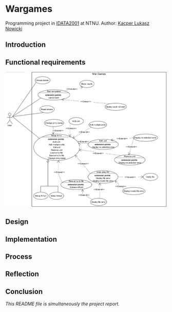 # Wargames
Programming project in [IDATA2001](https://www.ntnu.no/studier/emner/IDATA2001#tab=omEmnet) at NTNU.
Author: [Kacper Lukasz Nowicki](https://github.com/nokacper24)

## Introduction


## Functional requirements
![Usecase Diagram](/images/usecasewargames.png)


## Design


## Implementation


## Process


## Reflection


## Conclusion


*This README file is simultaneously the project report.*